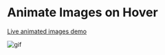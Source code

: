 # Animate Images on Hover

[Live animated images demo](http://kirstenswanson.io/animate-images/)

![gif](http://g.recordit.co/dAzmhQyCI6.gif)
